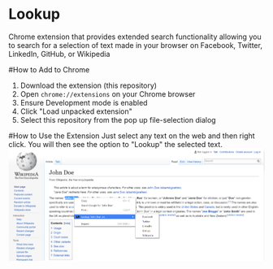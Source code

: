 # Lookup
Chrome extension that provides extended search functionality allowing you to search for a selection of text made in your browser on Facebook, Twitter, LinkedIn, GitHub, or Wikipedia

#How to Add to Chrome
1. Download the extension (this repository)
2. Open `chrome://extensions` on your Chrome browser
3. Ensure Development mode is enabled
4. Click "Load unpacked extension"
5. Select this repository from the pop up file-selection dialog

#How to Use the Extension
Just select any text on the web and then right click. You will then see the option to "Lookup" the selected text. 
![alt tag](https://raw.githubusercontent.com/nav97/Lookup/master/res/screenshot.png)
